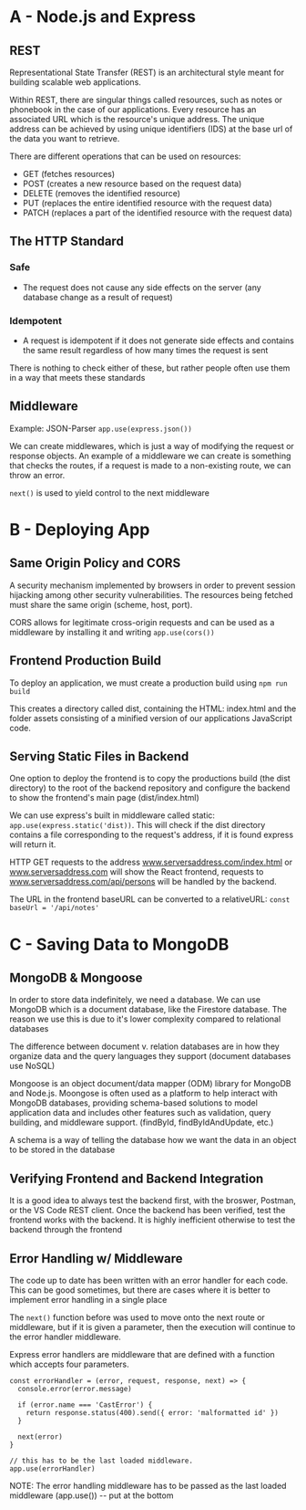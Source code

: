 # A - Node.js and Express
## REST
Representational State Transfer (REST) is an architectural style meant for building scalable web applications.

Within REST, there are singular things called resources, such as notes or phonebook in the case of our applications. Every resource has an associated URL which is the resource's unique address. The unique address can be achieved by using unique identifiers (IDS) at the base url of the data you want to retrieve.

There are different operations that can be used on resources:
- GET (fetches resources)
- POST (creates a new resource based on the request data)
- DELETE (removes the identified resource)
- PUT (replaces the entire identified resource with the request data)
- PATCH (replaces a part of the identified resource with the request data)

## The HTTP Standard 
### Safe 
- The request does not cause any side effects on the server (any database change as a result of request)

### Idempotent
- A request is idempotent if it does not generate side effects and contains the same result regardless of how many times the request is sent

There is nothing to check either of these, but rather people often use them in a way that meets these standards

## Middleware
Example: JSON-Parser
`app.use(express.json())`

We can create middlewares, which is just a way of modifying the request or response objects. An example of a middleware we can create is something that checks the routes, if a request is made to a non-existing route, we can throw an error.

`next()` is used to yield control to the next middleware

# B - Deploying App
## Same Origin Policy and CORS
A security mechanism implemented by browsers in order to prevent session hijacking among other security vulnerabilities. The resources being fetched must share the same origin (scheme, host, port).

CORS allows for legitimate cross-origin requests and can be used as a middleware by installing it and writing `app.use(cors())`

## Frontend Production Build
To deploy an application, we must create a production build using `npm run build`

This creates a directory called dist, containing the HTML: index.html and the folder assets consisting of a minified version of our applications JavaScript code.

## Serving Static Files in Backend
One option to deploy the frontend is to copy the productions build (the dist directory) to the root of the backend repository and configure the backend to show the frontend's main page (dist/index.html)

We can use express's built in middleware called static: `app.use(express.static('dist))`. This will check if the dist directory contains a file corresponding to the request's address, if it is found express will return it.

HTTP GET requests to the address www.serversaddress.com/index.html or www.serversaddress.com will show the React frontend, requests to www.serversaddress.com/api/persons will be handled by the backend.

The URL in the frontend baseURL can be converted to a relativeURL:
`const baseUrl = '/api/notes'`

# C - Saving Data to MongoDB
## MongoDB & Mongoose
In order to store data indefinitely, we need a database. We can use MongoDB which is a document database, like the Firestore database. The reason we use this is due to it's lower complexity compared to relational databases

The difference between document v. relation databases are in how they organize data and the query languages they support (document databases use NoSQL)

Mongoose is an object document/data mapper (ODM) library for MongoDB and Node.js. Moongose is often used as a platform to help interact with MongoDB databases, providing schema-based solutions to model application data and includes other features such as validation, query building, and middleware support. (findById, findByIdAndUpdate, etc.)

A schema is a way of telling the database how we want the data in an object to be stored in the database

## Verifying Frontend and Backend Integration
It is a good idea to always test the backend first, with the broswer, Postman, or the VS Code REST client. Once the backend has been verified, test the frontend works with the backend. It is highly inefficient otherwise to test the backend through the frontend

## Error Handling w/ Middleware
The code up to date has been written with an error handler for each code. This can be good sometimes, but there are cases where it is better to implement error handling in a single place

The `next()` function before was used to move onto the next route or middleware, but if it is given a parameter, then the execution will continue to the error handler middleware.

Express error handlers are middleware that are defined with a function which accepts four parameters.

```
const errorHandler = (error, request, response, next) => {
  console.error(error.message)

  if (error.name === 'CastError') {
    return response.status(400).send({ error: 'malformatted id' })
  } 

  next(error)
}

// this has to be the last loaded middleware.
app.use(errorHandler)
```

NOTE: The error handling middleware has to be passed as the last loaded middleware (app.use()) -- put at the bottom